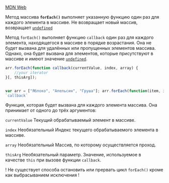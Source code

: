 [MDN Web](https://developer.mozilla.org/ru/docs/Web/JavaScript/Reference/Global_Objects/Array/forEach)

Метод массива **`forEach()`** выполняет указанную функцию один раз для каждого элемента в массиве.
Не возвращает новый массив, возвращает [`undefined`](https://developer.mozilla.org/ru/docs/Web/JavaScript/Reference/Global_Objects/undefined)

Метод `forEach()` выполняет функцию `callback` один раз для каждого элемента, находящегося в массиве в порядке возрастания. Она не будет вызвана для удалённых или пропущенных элементов массива. Однако, она будет вызвана для элементов, которые присутствуют в массиве и имеют значение [`undefined`](https://developer.mozilla.org/ru/docs/Web/JavaScript/Reference/Global_Objects/undefined).

```js
arr.forEach(function callback(currentValue, index, array) {
    //your iterator
}[, thisArg]);
```
```js

var arr = ["Яблоко", "Апельсин", "Груша"]; arr.forEach(function(item, i, arr) { alert( i + ": " + item + " (массив:" + arr + ")" ); });
`callback`
```

Функция, которая будет вызвана для каждого элемента массива. Она принимает от одного до трёх аргументов:

`currentValue`
Текущий обрабатываемый элемент в массиве.

`index` Необязательный
Индекс текущего обрабатываемого элемента в массиве.

`array` Необязательный
Массив, по которому осуществляется проход.

`thisArg`
Необязательный параметр. Значение, используемое в качестве `this` при вызове функции `callback`.

! Не существует способа остановить или прервать цикл `forEach()` кроме как выбрасыванием исключения !